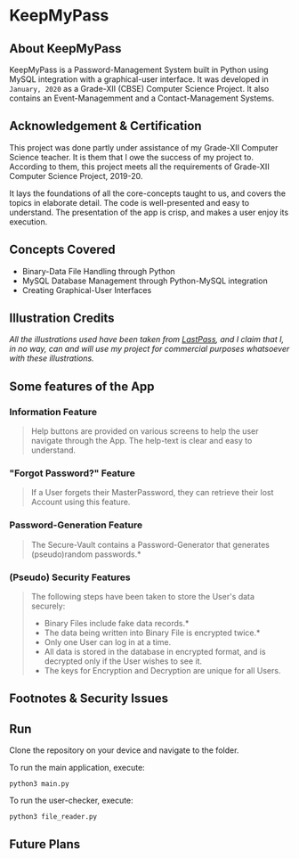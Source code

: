 # KeepMyPass

## About KeepMyPass

KeepMyPass is a Password-Management System built in Python using MySQL integration with a graphical-user interface. It was developed in `January, 2020` as a Grade-XII (CBSE) Computer Science Project. It also contains an Event-Managemment and a Contact-Management Systems.

## Acknowledgement & Certification

This project was done partly under assistance of my Grade-XII Computer Science teacher. It is them that I owe the success of my project to. According to them, this project meets all the requirements of Grade-XII Computer Science Project, 2019-20.

It lays the foundations of all the core-concepts taught to us, and covers the topics in elaborate detail. The code is well-presented and easy to understand. The presentation of the app is crisp, and makes a user enjoy its execution.

## Concepts Covered

- Binary-Data File Handling through Python
- MySQL Database Management through Python-MySQL integration
- Creating Graphical-User Interfaces

## Illustration Credits 
*All the illustrations used have been taken from [LastPass](https://www.lastpass.com/), and I claim that I, in no way, can and will use my project for commercial purposes whatsoever with these illustrations.*

## Some features of the App

### Information Feature

> Help buttons are provided on various screens to help the user navigate through the App. The help-text is clear and easy to understand.

### "Forgot Password?" Feature

> If a User forgets their MasterPassword, they can retrieve their lost Account using this feature.

### Password-Generation Feature

> The Secure-Vault contains a Password-Generator that generates (pseudo)random passwords.*

### (Pseudo) Security Features

> The following steps have been taken to store the User's data securely:
> - Binary Files include fake data records.*
> - The data being written into Binary File is encrypted twice.*
> - Only one User can log in at a time.
> - All data is stored in the database in encrypted format, and is decrypted only if the User wishes to see it.
> - The keys for Encryption and Decryption are unique for all Users.

## Footnotes & Security Issues


## Run
Clone the repository on your device and navigate to the folder. 

To run the main application, execute:

```
python3 main.py
```

To run the user-checker, execute:

```
python3 file_reader.py
```

## Future Plans
